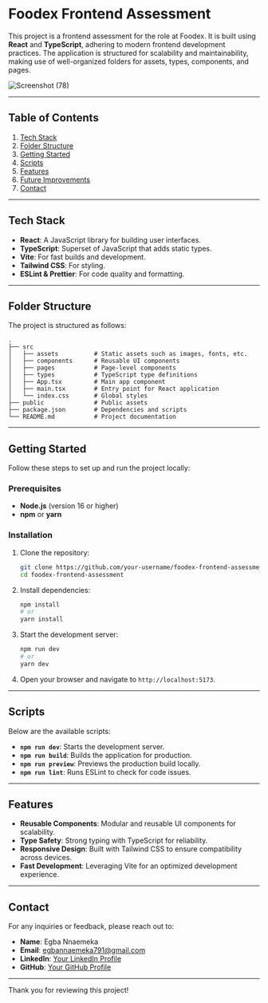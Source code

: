 # Foodex Frontend Assessment

This project is a frontend assessment for the role at Foodex. It is built using **React** and **TypeScript**, adhering to modern frontend development practices. The application is structured for scalability and maintainability, making use of well-organized folders for assets, types, components, and pages.

![Screenshot (78)](https://github.com/user-attachments/assets/d2c35dbc-2bb3-4db5-bd8b-e4715ee4c6f2)


---

## Table of Contents

1. [Tech Stack](#tech-stack)
2. [Folder Structure](#folder-structure)
3. [Getting Started](#getting-started)
4. [Scripts](#scripts)
5. [Features](#features)
6. [Future Improvements](#future-improvements)
7. [Contact](#contact)

---

## Tech Stack

- **React**: A JavaScript library for building user interfaces.
- **TypeScript**: Superset of JavaScript that adds static types.
- **Vite**: For fast builds and development.
- **Tailwind CSS**: For styling.
- **ESLint & Prettier**: For code quality and formatting.

---

## Folder Structure

The project is structured as follows:

```
.
├── src
│   ├── assets          # Static assets such as images, fonts, etc.
│   ├── components      # Reusable UI components
│   ├── pages           # Page-level components
│   ├── types           # TypeScript type definitions
│   ├── App.tsx         # Main app component
│   ├── main.tsx        # Entry point for React application
│   └── index.css       # Global styles
├── public              # Public assets
├── package.json        # Dependencies and scripts
└── README.md           # Project documentation
```

---

## Getting Started

Follow these steps to set up and run the project locally:

### Prerequisites

- **Node.js** (version 16 or higher)
- **npm** or **yarn**

### Installation

1. Clone the repository:

   ```bash
   git clone https://github.com/your-username/foodex-frontend-assessment.git
   cd foodex-frontend-assessment
   ```

2. Install dependencies:

   ```bash
   npm install
   # or
   yarn install
   ```

3. Start the development server:

   ```bash
   npm run dev
   # or
   yarn dev
   ```

4. Open your browser and navigate to `http://localhost:5173`.

---

## Scripts

Below are the available scripts:

- **`npm run dev`**: Starts the development server.
- **`npm run build`**: Builds the application for production.
- **`npm run preview`**: Previews the production build locally.
- **`npm run lint`**: Runs ESLint to check for code issues.

---

## Features

- **Reusable Components**: Modular and reusable UI components for scalability.
- **Type Safety**: Strong typing with TypeScript for reliability.
- **Responsive Design**: Built with Tailwind CSS to ensure compatibility across devices.
- **Fast Development**: Leveraging Vite for an optimized development experience.

---

## Contact

For any inquiries or feedback, please reach out to:

- **Name**: Egba Nnaemeka
- **Email**: egbannaemeka791@gmail.com
- **LinkedIn**: [Your LinkedIn Profile](https://linkedin.com/in/your-profile)
- **GitHub**: [Your GitHub Profile](https://github.com/egba001)

---

Thank you for reviewing this project!

